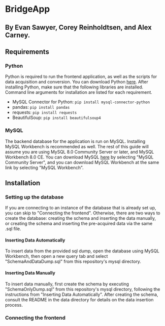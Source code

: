 # BridgeApp

## By Evan Sawyer, Corey Reinholdtsen, and Alex Carney. 

## Requirements

### Python

Python is required to run the frontend application, as well as the scripts for data acquisition and conversion.
You can download Python [here](https://www.python.org/downloads/). After installing Python, make sure that the 
following libraries are installed. Command line arguments for installation are listed for each requirement.
- MySQL Connector for Python: `pip install mysql-connector-python`
- pandas: `pip install pandas`
- requests: `pip install requests`
- BeautifulSoup: `pip install beautifulsoup4`

### MySQL

The backend database for the application is run on MySQL. Installing MySQL Workbench is recommended as well.
The rest of this guide will assume you are using MySQL 8.0 Community Server or later, and MySQL Workbench 8.0 CE. 
You can download MySQL [here](https://dev.mysql.com/downloads/) by selecting "MySQL Community Server", and you can
download MySQL Workbench at the same link by selecting "MySQL Workbench".

## Installation

### Setting up the database

If you are connecting to an instance of the database that is already set up, you can skip to "Connecting the frontend". Otherwise, there are two ways to create the database:
creating the schema and inserting the data manually, or creating the schema and inserting the pre-acquired data via the same .sql file.

#### Inserting Data Automatically

To insert data from the provided sql dump, open the database using MySQL Workbench, then open a new query tab and select "SchemaAndDataDump.sql" from this repository's mysql directory.

#### Inserting Data Manually

To insert data manually, first create the schema by executing "SchemaOnlyDump.sql" from this repository's mysql directory, following the instructions from "Inserting Data Automatically".
After creating the schema, consult the README in the data directory for details on the data insertion process.

### Connecting the frontend

